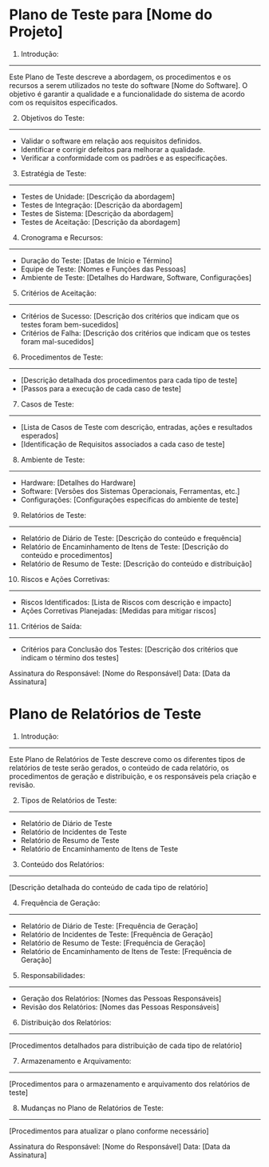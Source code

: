 
Plano de Teste para [Nome do Projeto]
=====================================

1. Introdução:
--------------
Este Plano de Teste descreve a abordagem, os procedimentos e os recursos a serem utilizados no teste do software [Nome do Software]. O objetivo é garantir a qualidade e a funcionalidade do sistema de acordo com os requisitos especificados.

2. Objetivos do Teste:
-----------------------
- Validar o software em relação aos requisitos definidos.
- Identificar e corrigir defeitos para melhorar a qualidade.
- Verificar a conformidade com os padrões e as especificações.

3. Estratégia de Teste:
------------------------
- Testes de Unidade: [Descrição da abordagem]
- Testes de Integração: [Descrição da abordagem]
- Testes de Sistema: [Descrição da abordagem]
- Testes de Aceitação: [Descrição da abordagem]

4. Cronograma e Recursos:
--------------------------
- Duração do Teste: [Datas de Início e Término]
- Equipe de Teste: [Nomes e Funções das Pessoas]
- Ambiente de Teste: [Detalhes do Hardware, Software, Configurações]

5. Critérios de Aceitação:
---------------------------
- Critérios de Sucesso: [Descrição dos critérios que indicam que os testes foram bem-sucedidos]
- Critérios de Falha: [Descrição dos critérios que indicam que os testes foram mal-sucedidos]

6. Procedimentos de Teste:
---------------------------
- [Descrição detalhada dos procedimentos para cada tipo de teste]
- [Passos para a execução de cada caso de teste]

7. Casos de Teste:
-------------------
- [Lista de Casos de Teste com descrição, entradas, ações e resultados esperados]
- [Identificação de Requisitos associados a cada caso de teste]

8. Ambiente de Teste:
----------------------
- Hardware: [Detalhes do Hardware]
- Software: [Versões dos Sistemas Operacionais, Ferramentas, etc.]
- Configurações: [Configurações específicas do ambiente de teste]

9. Relatórios de Teste:
------------------------
- Relatório de Diário de Teste: [Descrição do conteúdo e frequência]
- Relatório de Encaminhamento de Itens de Teste: [Descrição do conteúdo e procedimentos]
- Relatório de Resumo de Teste: [Descrição do conteúdo e distribuição]

10. Riscos e Ações Corretivas:
-------------------------------
- Riscos Identificados: [Lista de Riscos com descrição e impacto]
- Ações Corretivas Planejadas: [Medidas para mitigar riscos]

11. Critérios de Saída:
-------------------------
- Critérios para Conclusão dos Testes: [Descrição dos critérios que indicam o término dos testes]

Assinatura do Responsável: [Nome do Responsável]
Data: [Data da Assinatura]

Plano de Relatórios de Teste
============================

1. Introdução:
--------------
Este Plano de Relatórios de Teste descreve como os diferentes tipos de relatórios de teste serão gerados, o conteúdo de cada relatório, os procedimentos de geração e distribuição, e os responsáveis pela criação e revisão.

2. Tipos de Relatórios de Teste:
-------------------------------
- Relatório de Diário de Teste
- Relatório de Incidentes de Teste
- Relatório de Resumo de Teste
- Relatório de Encaminhamento de Itens de Teste

3. Conteúdo dos Relatórios:
---------------------------
[Descrição detalhada do conteúdo de cada tipo de relatório]

4. Frequência de Geração:
-------------------------
- Relatório de Diário de Teste: [Frequência de Geração]
- Relatório de Incidentes de Teste: [Frequência de Geração]
- Relatório de Resumo de Teste: [Frequência de Geração]
- Relatório de Encaminhamento de Itens de Teste: [Frequência de Geração]

5. Responsabilidades:
----------------------
- Geração dos Relatórios: [Nomes das Pessoas Responsáveis]
- Revisão dos Relatórios: [Nomes das Pessoas Responsáveis]

6. Distribuição dos Relatórios:
-------------------------------
[Procedimentos detalhados para distribuição de cada tipo de relatório]

7. Armazenamento e Arquivamento:
---------------------------------
[Procedimentos para o armazenamento e arquivamento dos relatórios de teste]

8. Mudanças no Plano de Relatórios de Teste:
---------------------------------------------
[Procedimentos para atualizar o plano conforme necessário]

Assinatura do Responsável: [Nome do Responsável]
Data: [Data da Assinatura]

